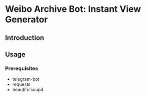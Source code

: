 # Weibo Archive Bot: Instant View Generator

## Introduction

## Usage

### Prerequisites

* telegram-bot
* requests
* beautifulsoup4

